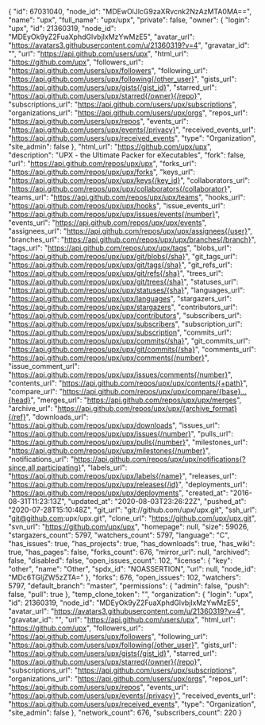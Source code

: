 {
"id": 67031040,
"node_id": "MDEwOlJlcG9zaXRvcnk2NzAzMTA0MA==",
"name": "upx",
"full_name": "upx/upx",
"private": false,
"owner": {
"login": "upx",
"id": 21360319,
"node_id": "MDEyOk9yZ2FuaXphdGlvbjIxMzYwMzE5",
"avatar_url": "https://avatars3.githubusercontent.com/u/21360319?v=4",
"gravatar_id": "",
"url": "https://api.github.com/users/upx",
"html_url": "https://github.com/upx",
"followers_url": "https://api.github.com/users/upx/followers",
"following_url": "https://api.github.com/users/upx/following{/other_user}",
"gists_url": "https://api.github.com/users/upx/gists{/gist_id}",
"starred_url": "https://api.github.com/users/upx/starred{/owner}{/repo}",
"subscriptions_url": "https://api.github.com/users/upx/subscriptions",
"organizations_url": "https://api.github.com/users/upx/orgs",
"repos_url": "https://api.github.com/users/upx/repos",
"events_url": "https://api.github.com/users/upx/events{/privacy}",
"received_events_url": "https://api.github.com/users/upx/received_events",
"type": "Organization",
"site_admin": false
},
"html_url": "https://github.com/upx/upx",
"description": "UPX - the Ultimate Packer for eXecutables",
"fork": false,
"url": "https://api.github.com/repos/upx/upx",
"forks_url": "https://api.github.com/repos/upx/upx/forks",
"keys_url": "https://api.github.com/repos/upx/upx/keys{/key_id}",
"collaborators_url": "https://api.github.com/repos/upx/upx/collaborators{/collaborator}",
"teams_url": "https://api.github.com/repos/upx/upx/teams",
"hooks_url": "https://api.github.com/repos/upx/upx/hooks",
"issue_events_url": "https://api.github.com/repos/upx/upx/issues/events{/number}",
"events_url": "https://api.github.com/repos/upx/upx/events",
"assignees_url": "https://api.github.com/repos/upx/upx/assignees{/user}",
"branches_url": "https://api.github.com/repos/upx/upx/branches{/branch}",
"tags_url": "https://api.github.com/repos/upx/upx/tags",
"blobs_url": "https://api.github.com/repos/upx/upx/git/blobs{/sha}",
"git_tags_url": "https://api.github.com/repos/upx/upx/git/tags{/sha}",
"git_refs_url": "https://api.github.com/repos/upx/upx/git/refs{/sha}",
"trees_url": "https://api.github.com/repos/upx/upx/git/trees{/sha}",
"statuses_url": "https://api.github.com/repos/upx/upx/statuses/{sha}",
"languages_url": "https://api.github.com/repos/upx/upx/languages",
"stargazers_url": "https://api.github.com/repos/upx/upx/stargazers",
"contributors_url": "https://api.github.com/repos/upx/upx/contributors",
"subscribers_url": "https://api.github.com/repos/upx/upx/subscribers",
"subscription_url": "https://api.github.com/repos/upx/upx/subscription",
"commits_url": "https://api.github.com/repos/upx/upx/commits{/sha}",
"git_commits_url": "https://api.github.com/repos/upx/upx/git/commits{/sha}",
"comments_url": "https://api.github.com/repos/upx/upx/comments{/number}",
"issue_comment_url": "https://api.github.com/repos/upx/upx/issues/comments{/number}",
"contents_url": "https://api.github.com/repos/upx/upx/contents/{+path}",
"compare_url": "https://api.github.com/repos/upx/upx/compare/{base}...{head}",
"merges_url": "https://api.github.com/repos/upx/upx/merges",
"archive_url": "https://api.github.com/repos/upx/upx/{archive_format}{/ref}",
"downloads_url": "https://api.github.com/repos/upx/upx/downloads",
"issues_url": "https://api.github.com/repos/upx/upx/issues{/number}",
"pulls_url": "https://api.github.com/repos/upx/upx/pulls{/number}",
"milestones_url": "https://api.github.com/repos/upx/upx/milestones{/number}",
"notifications_url": "https://api.github.com/repos/upx/upx/notifications{?since,all,participating}",
"labels_url": "https://api.github.com/repos/upx/upx/labels{/name}",
"releases_url": "https://api.github.com/repos/upx/upx/releases{/id}",
"deployments_url": "https://api.github.com/repos/upx/upx/deployments",
"created_at": "2016-08-31T11:23:13Z",
"updated_at": "2020-08-03T23:26:22Z",
"pushed_at": "2020-07-28T15:10:48Z",
"git_url": "git://github.com/upx/upx.git",
"ssh_url": "git@github.com:upx/upx.git",
"clone_url": "https://github.com/upx/upx.git",
"svn_url": "https://github.com/upx/upx",
"homepage": null,
"size": 59026,
"stargazers_count": 5797,
"watchers_count": 5797,
"language": "C",
"has_issues": true,
"has_projects": true,
"has_downloads": true,
"has_wiki": true,
"has_pages": false,
"forks_count": 676,
"mirror_url": null,
"archived": false,
"disabled": false,
"open_issues_count": 102,
"license": {
"key": "other",
"name": "Other",
"spdx_id": "NOASSERTION",
"url": null,
"node_id": "MDc6TGljZW5zZTA="
},
"forks": 676,
"open_issues": 102,
"watchers": 5797,
"default_branch": "master",
"permissions": {
"admin": false,
"push": false,
"pull": true
},
"temp_clone_token": "",
"organization": {
"login": "upx",
"id": 21360319,
"node_id": "MDEyOk9yZ2FuaXphdGlvbjIxMzYwMzE5",
"avatar_url": "https://avatars3.githubusercontent.com/u/21360319?v=4",
"gravatar_id": "",
"url": "https://api.github.com/users/upx",
"html_url": "https://github.com/upx",
"followers_url": "https://api.github.com/users/upx/followers",
"following_url": "https://api.github.com/users/upx/following{/other_user}",
"gists_url": "https://api.github.com/users/upx/gists{/gist_id}",
"starred_url": "https://api.github.com/users/upx/starred{/owner}{/repo}",
"subscriptions_url": "https://api.github.com/users/upx/subscriptions",
"organizations_url": "https://api.github.com/users/upx/orgs",
"repos_url": "https://api.github.com/users/upx/repos",
"events_url": "https://api.github.com/users/upx/events{/privacy}",
"received_events_url": "https://api.github.com/users/upx/received_events",
"type": "Organization",
"site_admin": false
},
"network_count": 676,
"subscribers_count": 220
}
